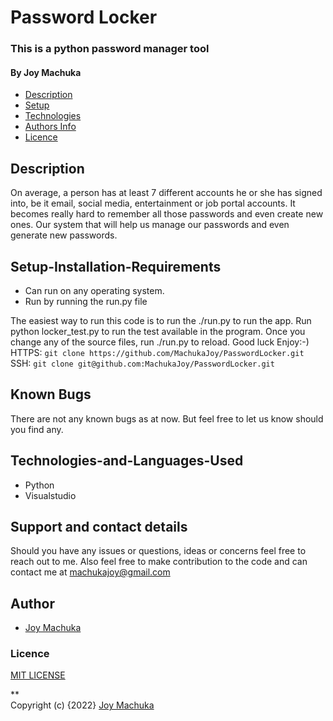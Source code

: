 # Password Locker

### This is a python password manager tool
#### By **Joy Machuka**

+ [Description](#Description)
+ [Setup](#Setup-Installation-Requirements)
+ [Technologies](#Technologies-and-Languages-Used)
+ [Authors Info](#Author)
+ [Licence](#Licence)

## Description

On average, a person has at least 7 different accounts he or she has signed into, be it email, social media, entertainment or job portal accounts. It becomes really hard to remember all those passwords and even create new ones. Our system that will help us manage our passwords and even generate new passwords.


## Setup-Installation-Requirements
* Can run on any operating system.
* Run by running the run.py file<br>

The easiest way to run this code is to run the ./run.py to run the app. Run python locker_test.py to run the test available in the program. Once you change any of the source files, run ./run.py to reload. Good luck Enjoy:-)<br>
HTTPS: `git clone https://github.com/MachukaJoy/PasswordLocker.git`<br>
SSH: `git clone git@github.com:MachukaJoy/PasswordLocker.git`

## Known Bugs
There are not any known bugs as at now. But feel free to let us know should you find any.

## Technologies-and-Languages-Used
* Python
* Visualstudio

## Support and contact details
Should you have any issues or questions, ideas or concerns feel free to reach out to me. Also feel free to make contribution to the code and can contact me at machukajoy@gmail.com
## Author

- [Joy Machuka](https://github.com/MachukaJoy)
### Licence
[MIT LICENSE](https://github.com/MachukaJoy/PasswordLocker/blob/main/LICENSE)<br>

** <br>
Copyright (c) {2022} [Joy Machuka ](https://github.com/MachukaJoy)